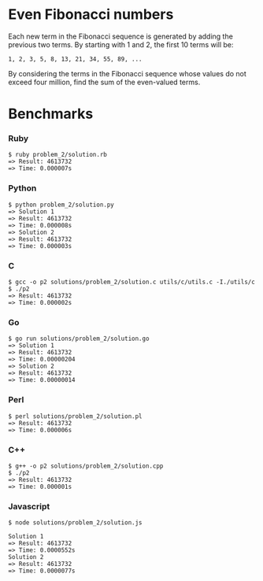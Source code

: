 Even Fibonacci numbers
======================

Each new term in the Fibonacci sequence is generated by adding the previous two terms. By starting with 1 and 2, the first 10 terms will be:

`1, 2, 3, 5, 8, 13, 21, 34, 55, 89, ...`

By considering the terms in the Fibonacci sequence whose values do not exceed four million, find the sum of the even-valued terms.

# Benchmarks

### Ruby
```
$ ruby problem_2/solution.rb
=> Result: 4613732
=> Time: 0.000007s
```

### Python
```
$ python problem_2/solution.py
=> Solution 1
=> Result: 4613732
=> Time: 0.000008s
=> Solution 2
=> Result: 4613732
=> Time: 0.000003s
```

### C
```
$ gcc -o p2 solutions/problem_2/solution.c utils/c/utils.c -I./utils/c
$ ./p2
=> Result: 4613732
=> Time: 0.000002s
```

### Go
```
$ go run solutions/problem_2/solution.go
=> Solution 1
=> Result: 4613732
=> Time: 0.00000204
=> Solution 2
=> Result: 4613732
=> Time: 0.00000014
```

### Perl
```
$ perl solutions/problem_2/solution.pl
=> Result: 4613732
=> Time: 0.000006s
```

### C++
```
$ g++ -o p2 solutions/problem_2/solution.cpp
$ ./p2
=> Result: 4613732
=> Time: 0.000001s
```

### Javascript
```
$ node solutions/problem_2/solution.js

Solution 1
=> Result: 4613732
=> Time: 0.0000552s
Solution 2
=> Result: 4613732
=> Time: 0.0000077s
```


